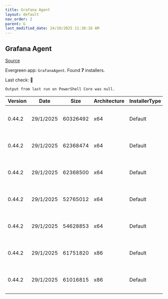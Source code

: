 ```yaml
---
title: Grafana Agent
layout: default
nav_order: 2
parent: G
last_modified_date: 24/10/2025 11:38:16 AM
---
```


## Grafana Agent

[Source](https://grafana.com/docs/agent/)

Evergreen app: `GrafanaAgent`. Found **7** installers.

Last check: 🔴
```
Output from last run on PowerShell Core was null.
```

| Version | Date      | Size     | Architecture | InstallerType | Type | URI                                                                                                                                                                                                                        |
| ------- | --------- | -------- | ------------ | ------------- | ---- | -------------------------------------------------------------------------------------------------------------------------------------------------------------------------------------------------------------------------- |
| 0.44.2  | 29/1/2025 | 60326492 | x64          | Default       | zip  | [https://github.com/grafana/agent/releases/download/v0.44.2/grafana-agent-freebsd-amd64.zip](https://github.com/grafana/agent/releases/download/v0.44.2/grafana-agent-freebsd-amd64.zip)                                   |
| 0.44.2  | 29/1/2025 | 62368474 | x64          | Default       | zip  | [https://github.com/grafana/agent/releases/download/v0.44.2/grafana-agent-windows-amd64.exe.zip](https://github.com/grafana/agent/releases/download/v0.44.2/grafana-agent-windows-amd64.exe.zip)                           |
| 0.44.2  | 29/1/2025 | 62368500 | x64          | Default       | zip  | [https://github.com/grafana/agent/releases/download/v0.44.2/grafana-agent-windows-boringcrypto-amd64.exe.zip](https://github.com/grafana/agent/releases/download/v0.44.2/grafana-agent-windows-boringcrypto-amd64.exe.zip) |
| 0.44.2  | 29/1/2025 | 52765012 | x64          | Default       | zip  | [https://github.com/grafana/agent/releases/download/v0.44.2/grafana-agentctl-freebsd-amd64.zip](https://github.com/grafana/agent/releases/download/v0.44.2/grafana-agentctl-freebsd-amd64.zip)                             |
| 0.44.2  | 29/1/2025 | 54628853 | x64          | Default       | zip  | [https://github.com/grafana/agent/releases/download/v0.44.2/grafana-agentctl-windows-amd64.exe.zip](https://github.com/grafana/agent/releases/download/v0.44.2/grafana-agentctl-windows-amd64.exe.zip)                     |
| 0.44.2  | 29/1/2025 | 61751820 | x86          | Default       | zip  | [https://github.com/grafana/agent/releases/download/v0.44.2/grafana-agent-flow-installer.exe.zip](https://github.com/grafana/agent/releases/download/v0.44.2/grafana-agent-flow-installer.exe.zip)                         |
| 0.44.2  | 29/1/2025 | 61016815 | x86          | Default       | zip  | [https://github.com/grafana/agent/releases/download/v0.44.2/grafana-agent-installer.exe.zip](https://github.com/grafana/agent/releases/download/v0.44.2/grafana-agent-installer.exe.zip)                                   |
